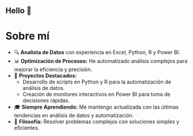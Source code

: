 ## Hello 👋

# Sobre mí

- 🔍 **Analista de Datos** con experiencia en Excel, Python, R y Power BI.
- 📊 **Optimización de Procesos:** He automatizado análisis complejos para mejorar la eficiencia y precisión.
- 🚀 **Proyectos Destacados:**
  - Desarrollo de scripts en Python y R para la automatización de análisis de datos.
  - Creación de monitores interactivos en Power BI para toma de decisiones rápidas.
- 🎓 **Siempre Aprendiendo:** Me mantengo actualizada con las últimas tendencias en análisis de datos y automatización. 
- 🌟 **Filosofía:** Resolver problemas complejos con soluciones simples y eficientes.
